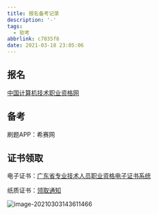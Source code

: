```yaml
---
title: 报名备考记录
description: '-'
tags:
  - 软考
abbrlink: c7035f8
date: 2021-03-18 23:05:06
---
```




## 报名

[中国计算机技术职业资格网](https://www.ruankao.org.cn/)





## 备考

刷题APP：希赛网





## 证书领取

电子证书：[广东省专业技术人员职业资格电子证书系统](https://ggfw.gdhrss.gov.cn/zjzsh/)

纸质证书：[领取通知](http://www.cnitpm.com/pm1/97305.html)

![image-20210303143611466](http://blog.cdn.ionluo.cn/blog/image-20210303143611466.png)